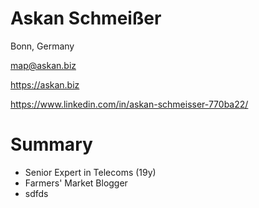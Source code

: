 # Askan Schmeißer

Bonn, Germany

map@askan.biz

https://askan.biz

https://www.linkedin.com/in/askan-schmeisser-770ba22/

# Summary

- Senior Expert in Telecoms (19y)
- Farmers' Market Blogger
- sdfds
